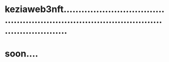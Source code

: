 # keziaweb3nft............................................................................................................
# soon....
